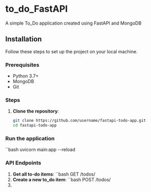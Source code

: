 # to_do_FastAPI
A simple To_Do application created using FastAPI and MongoDB
## Installation

Follow these steps to set up the project on your local machine.

### Prerequisites

- Python 3.7+
- MongoDB
- Git

### Steps

1. **Clone the repository**:
   ```bash
   git clone https://github.com/username/fastapi-todo-app.git
   cd fastapi-todo-app
### Run the application
``bash
uvicorn main:app --reload
### API Endpoints
1. **Get all to-do items**:
   ``bash
   GET /todos/
2. **Create a new to_do item**:
   ``bash
   POST /todos/
3. 

